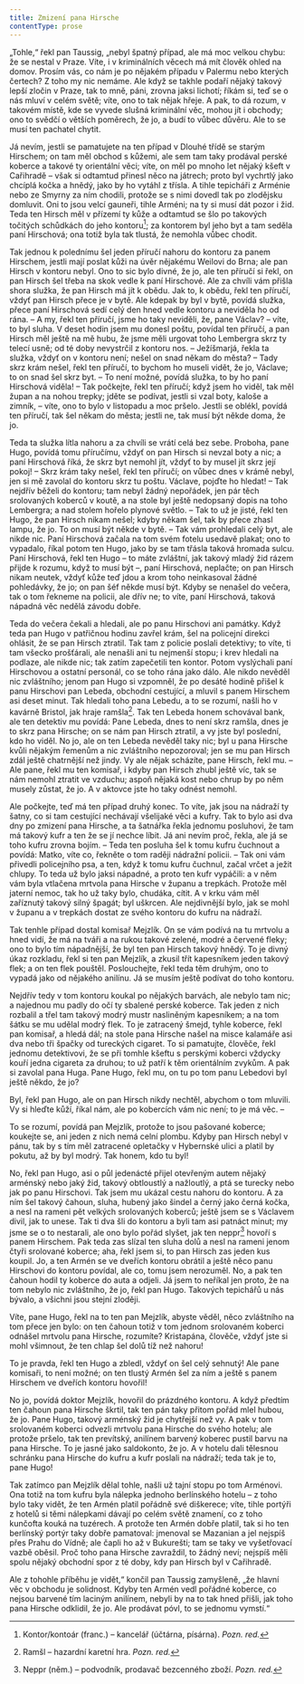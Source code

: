 ```yaml
---
title: Zmizení pana Hirsche
contentType: prose
---
```


<section>

„Tohle,“ řekl pan Taussig, „nebyl špatný případ, ale má moc velkou chybu: že se nestal v Praze. Víte, i v kriminálních věcech má mít člověk ohled na domov. Prosím vás, co nám je po nějakém případu v Palermu nebo kterých čertech? Z toho my nic nemáme. Ale když se takhle podaří nějaký takový lepší zločin v Praze, tak to mně, páni, zrovna jaksi lichotí; říkám si, teď se o nás mluví v celém světě; víte, ono to tak nějak hřeje. A pak, to dá rozum, v takovém místě, kde se vyvede slušná kriminální věc, mohou jít i obchody; ono to svědčí o větších poměrech, že jo, a budí to vůbec důvěru. Ale to se musí ten pachatel chytit.

Já nevím, jestli se pamatujete na ten případ v Dlouhé třídě se starým Hirschem; on tam měl obchod s kůžemi, ale sem tam taky prodával perské koberce a takové ty orientální věci; víte, on měl po mnoho let nějaký kšeft v Cařihradě – však si odtamtud přinesl něco na játrech; proto byl vychrtlý jako chcíplá kočka a hnědý, jako by ho vytáhl z třísla. A tihle tepicháři z Arménie nebo ze Smyrny za ním chodili, protože se s nimi dovedl tak po zlodějsku domluvit. Oni to jsou velcí gauneři, tihle Arméni; na ty si musí dát pozor i žid. Teda ten Hirsch měl v přízemí ty kůže a odtamtud se šlo po takových točitých schůdkách do jeho kontoru[^2]; za kontorem byl jeho byt a tam seděla paní Hirschová; ona totiž byla tak tlustá, že nemohla vůbec chodit.

Tak jednou k polednímu šel jeden příručí nahoru do kontoru za panem Hirschem, jestli mají poslat kůži na úvěr nějakému Weilovi do Brna; ale pan Hirsch v kontoru nebyl. Ono to sic bylo divné, že jo, ale ten příručí si řekl, on pan Hirsch šel třeba na skok vedle k paní Hirschové. Ale za chvíli vám přišla shora služka, že pan Hirsch má jít k obědu. Jak to, k obědu, řekl ten příručí, vždyť pan Hirsch přece je v bytě. Ale kdepak by byl v bytě, povídá služka, přece paní Hirschová sedí celý den hned vedle kontoru a neviděla ho od rána. – A my, řekl ten příručí, jsme ho taky neviděli, že, pane Václav? – víte, to byl sluha. V deset hodin jsem mu donesl poštu, povídal ten příručí, a pan Hirsch měl ještě na mě hubu, že jsme měli urgovat toho Lembergra skrz ty telecí usně; od té doby nevystrčil z kontoru nos. – Ježíšmarjá, řekla ta služka, vždyť on v kontoru není; nešel on snad někam do města? – Tady skrz krám nešel, řekl ten příručí, to bychom ho museli vidět, že jo, Václave; to on snad šel skrz byt. – To není možné, povídá služka, to by ho paní Hirschová viděla! – Tak počkejte, řekl ten příručí; když jsem ho viděl, tak měl župan a na nohou trepky; jděte se podívat, jestli si vzal boty, kaloše a zimník, – víte, ono to bylo v listopadu a moc pršelo. Jestli se oblékl, povídá ten příručí, tak šel někam do města; jestli ne, tak musí být někde doma, že jo.

Teda ta služka lítla nahoru a za chvíli se vrátí celá bez sebe. Proboha, pane Hugo, povídá tomu příručímu, vždyť on pan Hirsch si nevzal boty a nic; a paní Hirschová říká, že skrz byt nemohl jít, vždyť to by musel jít skrz její pokoj! – Skrz krám taky nešel, řekl ten příručí; on vůbec dnes v krámě nebyl, jen si mě zavolal do kontoru skrz tu poštu. Václave, pojďte ho hledat! – Tak nejdřív běželi do kontoru; tam nebyl žádný nepořádek, jen pár těch srolovaných koberců v koutě, a na stole byl ještě nedopsaný dopis na toho Lembergra; a nad stolem hořelo plynové světlo. – Tak to už je jisté, řekl ten Hugo, že pan Hirsch nikam nešel; kdyby někam šel, tak by přece zhasl lampu, že jo. To on musí být někde v bytě. – Tak vám prohledali celý byt, ale nikde nic. Paní Hirschová začala na tom svém fotelu usedavě plakat; ono to vypadalo, říkal potom ten Hugo, jako by se tam třásla taková hromada sulcu. Paní Hirschová, řekl ten Hugo – to máte zvláštní, jak takový mladý žid rázem přijde k rozumu, když to musí být –, paní Hirschová, neplačte; on pan Hirsch nikam neutek, vždyť kůže teď jdou a krom toho neinkasoval žádné pohledávky, že jo; on pan šéf někde musí být. Kdyby se nenašel do večera, tak o tom řekneme na policii, ale dřív ne; to víte, paní Hirschová, taková nápadná věc nedělá závodu dobře.

Teda do večera čekali a hledali, ale po panu Hirschovi ani památky. Když teda pan Hugo v patřičnou hodinu zavřel krám, šel na policejní direkci ohlásit, že se pan Hirsch ztratil. Tak tam z policie poslali detektivy; to víte, ti tam všecko prošťárali, ale nenašli ani tu nejmenší stopu; i krev hledali na podlaze, ale nikde nic; tak zatím zapečetili ten kontor. Potom vyslýchali paní Hirschovou a ostatní personál, co se toho rána jako dálo. Ale nikdo nevěděl nic zvláštního; jenom pan Hugo si vzpomněl, že po desáté hodině přišel k panu Hirschovi pan Lebeda, obchodní cestující, a mluvil s panem Hirschem asi deset minut. Tak hledali toho pana Lebedu, a to se rozumí, našli ho v kavárně Bristol, jak hraje ramšla[^3]. Tak ten Lebeda honem schovával bank, ale ten detektiv mu povídá: Pane Lebeda, dnes to není skrz ramšla, dnes je to skrz pana Hirsche; on se nám pan Hirsch ztratil, a vy jste byl poslední, kdo ho viděl. No jo, ale on ten Lebeda nevěděl taky nic; byl u pana Hirsche kvůli nějakým řemenům a nic zvláštního nepozoroval; jen se mu pan Hirsch zdál ještě chatrnější než jindy. Vy ale nějak scházíte, pane Hirsch, řekl mu. – Ale pane, řekl mu ten komisař, i kdyby pan Hirsch zhubl ještě víc, tak se nám nemohl ztratit ve vzduchu; aspoň nějaká kost nebo chrup by po něm musely zůstat, že jo. A v aktovce jste ho taky odnést nemohl.

Ale počkejte, teď má ten případ druhý konec. To víte, jak jsou na nádraží ty šatny, co si tam cestující nechávají všelijaké věci a kufry. Tak to bylo asi dva dny po zmizení pana Hirsche, a ta šatnářka řekla jednomu posluhovi, že tam má takový kufr a ten že se jí nechce líbit. Já ani nevím proč, řekla, ale já se toho kufru zrovna bojím. – Teda ten posluha šel k tomu kufru čuchnout a povídá: Matko, víte co, řekněte o tom raději nádražní policii. – Tak oni vám přivedli policejního psa, a ten, když k tomu kufru čuchnul, začal vrčet a ježit chlupy. To teda už bylo jaksi nápadné, a proto ten kufr vypáčili: a v něm vám byla vtlačena mrtvola pana Hirsche v županu a trepkách. Protože měl jaterní nemoc, tak ho už taky bylo, chudáka, cítit. A v krku vám měl zaříznutý takový silný špagát; byl uškrcen. Ale nejdivnější bylo, jak se mohl v županu a v trepkách dostat ze svého kontoru do kufru na nádraží.

Tak tenhle případ dostal komisař Mejzlík. On se vám podívá na tu mrtvolu a hned vidí, že má na tváři a na rukou takové zelené, modré a červené fleky; ono to bylo tím nápadnější, že byl ten pan Hirsch takový hnědý. To je divný úkaz rozkladu, řekl si ten pan Mejzlík, a zkusil třít kapesníkem jeden takový flek; a on ten flek pouštěl. Poslouchejte, řekl teda těm druhým, ono to vypadá jako od nějakého anilínu. Já se musím ještě podívat do toho kontoru.

Nejdřív tedy v tom kontoru koukal po nějakých barvách, ale nebylo tam nic; a najednou mu padly do očí ty sbalené perské koberce. Tak jeden z nich rozbalil a třel tam takový modrý mustr nasliněným kapesníkem; a na tom šátku se mu udělal modrý flek. To je zatracený šmejd, tyhle koberce, řekl pan komisař, a hledá dál; na stole pana Hirsche našel na misce kalamáře asi dva nebo tři špačky od tureckých cigaret. To si pamatujte, člověče, řekl jednomu detektivovi, že se při tomhle kšeftu s perskými koberci vždycky kouří jedna cigareta za druhou; to už patří k těm orientálním zvykům. A pak si zavolal pana Huga. Pane Hugo, řekl mu, on tu po tom panu Lebedovi byl ještě někdo, že jo?

Byl, řekl pan Hugo, ale on pan Hirsch nikdy nechtěl, abychom o tom mluvili. Vy si hleďte kůží, říkal nám, ale po kobercích vám nic není; to je má věc. –

To se rozumí, povídá pan Mejzlík, protože to jsou pašované koberce; koukejte se, ani jeden z nich nemá celní plombu. Kdyby pan Hirsch nebyl v pánu, tak by s tím měl zatracené opletačky v Hybernské ulici a platil by pokutu, až by byl modrý. Tak honem, kdo tu byl!

No, řekl pan Hugo, asi o půl jedenácté přijel otevřeným autem nějaký arménský nebo jaký žid, takový obtloustlý a nažloutlý, a ptá se turecky nebo jak po panu Hirschovi. Tak jsem mu ukázal cestu nahoru do kontoru. A za ním šel takový čahoun, sluha, hubený jako šindel a černý jako černá kočka, a nesl na rameni pět velkých srolovaných koberců; ještě jsem se s Václavem divil, jak to unese. Tak ti dva šli do kontoru a byli tam asi patnáct minut; my jsme se o to nestarali, ale ono bylo pořád slyšet, jak ten neppr[^4] hovoří s panem Hirschem. Pak teda zas slízal ten sluha dolů a nesl na rameni jenom čtyři srolované koberce; aha, řekl jsem si, to pan Hirsch zas jeden kus koupil. Jo, a ten Armén se ve dveřích kontoru obrátil a ještě něco panu Hirschovi do kontoru povídal, ale co, tomu jsem nerozuměl. No, a pak ten čahoun hodil ty koberce do auta a odjeli. Já jsem to neříkal jen proto, že na tom nebylo nic zvláštního, že jo, řekl pan Hugo. Takových tepichářů u nás bývalo, a všichni jsou stejní zloději.

Víte, pane Hugo, řekl na to ten pan Mejzlík, abyste věděl, něco zvláštního na tom přece jen bylo: on ten čahoun totiž v tom jednom srolovaném koberci odnášel mrtvolu pana Hirsche, rozumíte? Kristapána, člověče, vždyť jste si mohl všimnout, že ten chlap šel dolů tíž než nahoru!

To je pravda, řekl ten Hugo a zbledl, vždyť on šel celý sehnutý! Ale pane komisaři, to není možné; on ten tlustý Armén šel za ním a ještě s panem Hirschem ve dveřích kontoru hovořil!

No jo, povídá doktor Mejzlík, hovořil do prázdného kontoru. A když předtím ten čahoun pana Hirsche škrtil, tak ten pán taky přitom pořád mlel hubou, že jo. Pane Hugo, takový arménský žid je chytřejší než vy. A pak v tom srolovaném koberci odvezli mrtvolu pana Hirsche do svého hotelu; ale protože pršelo, tak ten prevítský, anilínem barvený koberec pustil barvu na pana Hirsche. To je jasné jako saldokonto, že jo. A v hotelu dali tělesnou schránku pana Hirsche do kufru a kufr poslali na nádraží; teda tak je to, pane Hugo!

Tak zatímco pan Mejzlík dělal tohle, našli už tajní stopu po tom Arménovi. Ona totiž na tom kufru byla nálepka jednoho berlínského hotelu – z toho bylo taky vidět, že ten Armén platil pořádně své diškerece; víte, tihle portýři z hotelů si těmi nálepkami dávají po celém světě znamení, co z toho kunčofta kouká na tuzérech. A protože ten Armén dobře platil, tak si ho ten berlínský portýr taky dobře pamatoval: jmenoval se Mazanian a jel nejspíš přes Prahu do Vídně; ale čapli ho až v Bukurešti; tam se taky ve vyšetřovací vazbě oběsil. Proč toho pana Hirsche zavraždil, to žádný neví; nejspíš měli spolu nějaký obchodní spor z té doby, kdy pan Hirsch byl v Cařihradě.

Ale z tohohle příběhu je vidět,“ končil pan Taussig zamyšleně, „že hlavní věc v obchodu je solidnost. Kdyby ten Armén vedl pořádné koberce, co nejsou barvené tím laciným anilínem, nebyli by na to tak hned přišli, jak toho pana Hirsche odklidil, že jo. Ale prodávat póvl, to se jednomu vymstí.“

</section>

[^1]: Glochidy/glochidie (řec.) – ostnaté chlupy kaktusovitých rostlin. _Pozn. red._

[^2]: Kontor/kontoár (franc.) – kancelář (účtárna, písárna). _Pozn. red._

[^3]: Ramšl – hazardní karetní hra. _Pozn. red._

[^4]: Neppr (něm.) – podvodník, prodavač bezcenného zboží. _Pozn. red._

[^5]: Šartéka – bezcenná kniha. _Pozn. red._

[^6]: Termit (řec.) – druh zápalné směsi. _Pozn. red._

[^7]: Kaliko (podle ind. města Calicut) – řidší bavlněná tkanina. _Pozn. red._

[^8]: Pakeboty – poštovní, obchodní lodě. _Pozn. red._

[^9]: Renitenti – vzpurní lidé. _Pozn. red._

[^10]: Acta sanctorum – (dosl. činy svatých) – edice životopisů svatých. _Pozn. red._

[^11]: Bollandisté – vydavatelé těchto životopisů (podle jezuity Jeana Bollanda, který Acta sanctorum v r. 1643 založil). _Pozn. red._

[^12]: Frontdiensttauglich! Sofort einrücken! (něm.) – Schopen služby na frontě! Ihned narukovat! _Pozn. red._

[^13]: Tauglich (něm.) – schopný (vojenské služby). _Pozn. red._

[^14]: Einbeinig (něm.) – jednonohý. _Pozn. red._

[^15]: Sacramentum sanctae confessionis (lat.) – svátost svaté zpovědi. _Pozn. red._

[^16]: Kontrfej – podobizna, zde obličej. _Pozn. red._

[^17]: N – zkratka pro zánět ledvin (nefritida). _Pozn. red._

[^18]: Em O – morfium. _Pozn. red._

[^19]: In carcere et catenis (lat.) – ve vězení a řetězech. _Pozn. red._

[^20]: Dolus (lat.) – zlý úmysl. _Pozn. red._

[^21]: In re (lat.) – ve věci. _Pozn. red._

[^22]: Šmízo – nekvalitní zboží, aušus. _Pozn. red._

[^23]: Straits Settlements – skupina britských kolonií v jihovýchodní Asii. _Pozn. red._
